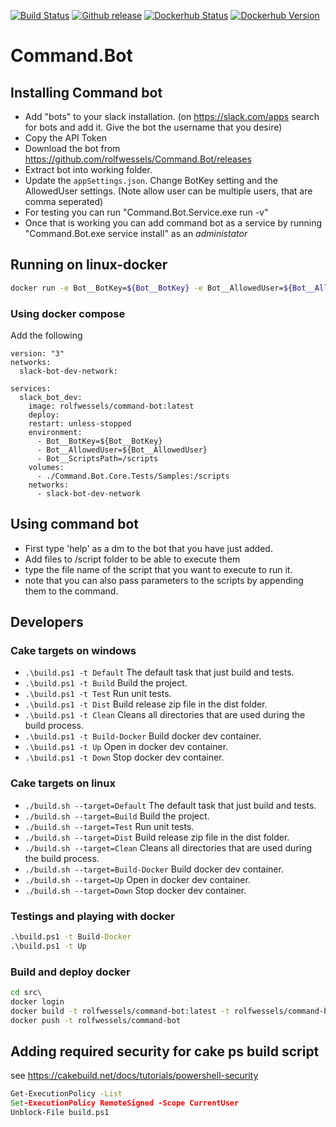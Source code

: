 [![Build Status](https://travis-ci.org/rolfwessels/Command.Bot.svg?branch=master)](https://travis-ci.org/rolfwessels/Command.Bot)
[![Github release](https://img.shields.io/github/v/release/rolfwessels/Command.Bot)](https://github.com/rolfwessels/Command.Bot/releases)
[![Dockerhub Status](https://img.shields.io/badge/dockerhub-ok-blue.svg)](https://hub.docker.com/r/rolfwessels/command-bot/tags)
[![Dockerhub Version](https://img.shields.io/docker/v/rolfwessels/command-bot?sort=semver)](https://hub.docker.com/r/rolfwessels/command-bot/tags)

# Command.Bot

## Installing Command bot

- Add "bots" to your slack installation. (on https://slack.com/apps search for bots and add it. Give the bot the username that you desire)
- Copy the API Token
- Download the bot from https://github.com/rolfwessels/Command.Bot/releases
- Extract bot into working folder.
- Update the `appSettings.json`. Change BotKey setting and the AllowedUser settings. (Note allow user can be multiple users, that are comma seperated)
- For testing you can run "Command.Bot.Service.exe run -v"
- Once that is working you can add command bot as a service by running "Command.Bot.exe service install" as an _administator_

## Running on linux-docker

```bash
docker run -e Bot__BotKey=${Bot__BotKey} -e Bot__AllowedUser=${Bot__AllowedUser} --name command-bot rolfwessels/command-bot:latest
```

### Using docker compose

Add the following

```docker
version: "3"
networks:
  slack-bot-dev-network:

services:
  slack_bot_dev:
    image: rolfwessels/command-bot:latest
    deploy:
    restart: unless-stopped
    environment:
      - Bot__BotKey=${Bot__BotKey}
      - Bot__AllowedUser=${Bot__AllowedUser}
      - Bot__ScriptsPath=/scripts
    volumes:
      - ./Command.Bot.Core.Tests/Samples:/scripts
    networks:
      - slack-bot-dev-network
```

## Using command bot

- First type 'help' as a dm to the bot that you have just added.
- Add files to /script folder to be able to execute them
- type the file name of the script that you want to execute to run it.
- note that you can also pass parameters to the scripts by appending them to the command.

## Developers

### Cake targets on windows

- `.\build.ps1 -t Default` The default task that just build and tests.
- `.\build.ps1 -t Build` Build the project.
- `.\build.ps1 -t Test` Run unit tests.
- `.\build.ps1 -t Dist` Build release zip file in the dist folder.
- `.\build.ps1 -t Clean` Cleans all directories that are used during the build process.
- `.\build.ps1 -t Build-Docker` Build docker dev container.
- `.\build.ps1 -t Up` Open in docker dev container.
- `.\build.ps1 -t Down` Stop docker dev container.

### Cake targets on linux

- `./build.sh --target=Default` The default task that just build and tests.
- `./build.sh --target=Build` Build the project.
- `./build.sh --target=Test` Run unit tests.
- `./build.sh --target=Dist` Build release zip file in the dist folder.
- `./build.sh --target=Clean` Cleans all directories that are used during the build process.
- `./build.sh --target=Build-Docker` Build docker dev container.
- `./build.sh --target=Up` Open in docker dev container.
- `./build.sh --target=Down` Stop docker dev container.

### Testings and playing with docker

```cmd
.\build.ps1 -t Build-Docker
.\build.ps1 -t Up
```

### Build and deploy docker

```bash
cd src\
docker login
docker build -t rolfwessels/command-bot:latest -t rolfwessels/command-bot:v1.0.4 ./
docker push -t rolfwessels/command-bot
```

## Adding required security for cake ps build script

see <https://cakebuild.net/docs/tutorials/powershell-security>

```cmd
Get-ExecutionPolicy -List
Set-ExecutionPolicy RemoteSigned -Scope CurrentUser
Unblock-File build.ps1
```
